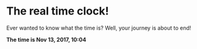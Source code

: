 # The real time clock!

Ever wanted to know what the time is? Well, your journey is about to end!

**The time is Nov 13, 2017, 10:04**
